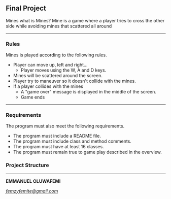 ## Final Project 
Mines
what is Mines?
Mine is a game where a player tries to cross the other side while avoiding mines that scattered all around

-------------------------------------------------------------------
### Rules

Mines is played according to the following rules.

- Player can move up, left and right...
  - Player moves using the W, A and D keys.
- Mines will be scattered around the screen.
- Player try to maneuver so it doesn't collide with the mines.
- If a player collides with the mines
  - A "game over" message is displayed in the middle of the screen.
  - Game ends
------------------------------------------------------------------------
### Requirements

The program must also meet the following requirements.

- The program must include a README file.
- The program must include class and method comments.
- The program must have at least 16 classes.
- The program must remain true to game play described in the overview.

### Project Structure

-----------------------------------------------------------------------

**EMMANUEL OLUWAFEMI**

*femzyfemite@gmail.com*

